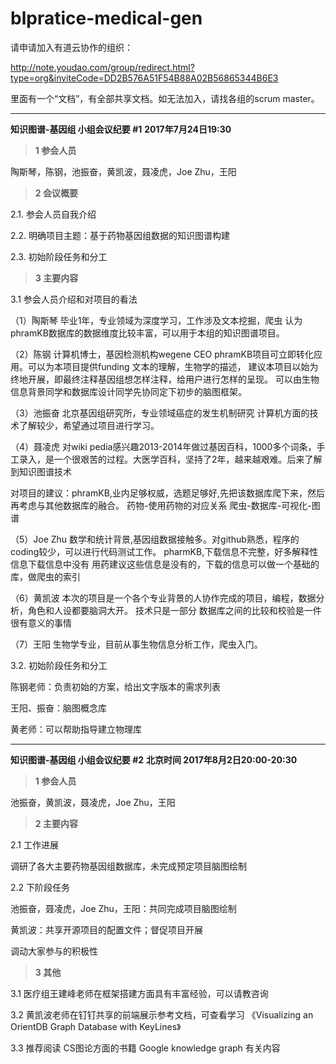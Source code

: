 # blpratice-medical-gen
请申请加入有道云协作的组织：

http://note.youdao.com/group/redirect.html?type=org&inviteCode=DD2B576A51F54B88A02B56865344B6E3

里面有一个“文档”，有全部共享文档。如无法加入，请找各组的scrum master。

***

**知识图谱-基因组 小组会议纪要 #1**
**2017年7月24日19:30**

> **1 参会人员**

陶斯琴，陈钢，池振奋，黄凯波，聂凌虎，Joe Zhu，王阳

> **2 会议概要**

2.1. 参会人员自我介绍

2.2. 明确项目主题：基于药物基因组数据的知识图谱构建

2.3. 初始阶段任务和分工

> **3 主要内容**

3.1 参会人员介绍和对项目的看法

（1）陶斯琴
毕业1年，专业领域为深度学习，工作涉及文本挖掘，爬虫
认为phramKB数据库的数据维度比较丰富，可以用于本组的知识图谱项目。


（2）陈钢
计算机博士，基因检测机构wegene CEO
phramKB项目可立即转化应用。可以为本项目提供funding
文本的理解，生物学的描述，
建议本项目以始为终地开展，即最终注释基因组想怎样注释，给用户进行怎样的呈现。
可以由生物信息背景同学和数据库设计同学先协同定下初步的脑图框架。

（3）池振奋
北京基因组研究所，专业领域癌症的发生机制研究
计算机方面的技术了解较少，希望通过项目进行学习。

（4）聂凌虎
对wiki pedia感兴趣2013-2014年做过基因百科，1000多个词条，手工录入，是一个很艰苦的过程。大医学百科，坚持了2年，越来越艰难。后来了解到知识图谱技术

对项目的建议：phramKB,业内足够权威，选题足够好,先把该数据库爬下来，然后再考虑与其他数据库的融合。
药物-使用药物的对应关系
爬虫-数据库-可视化-图谱

（5）Joe Zhu
数学和统计背景,基因组数据接触多。对github熟悉，程序的coding较少，可以进行代码测试工作。
pharmKB,下载信息不完整，好多解释性信息下载信息中没有
用药建议这些信息是没有的，下载的信息可以做一个基础的库，做爬虫的索引

（6）黄凯波
本次的项目是一个各个专业背景的人协作完成的项目，编程，数据分析，角色和人设都要脑洞大开。
技术只是一部分
数据库之间的比较和校验是一件很有意义的事情

（7）王阳
生物学专业，目前从事生物信息分析工作，爬虫入门。

3.2. 初始阶段任务和分工

陈钢老师：负责初始的方案，给出文字版本的需求列表

王阳、振奋：脑图概念库

黄老师：可以帮助指导建立物理库

***

**知识图谱-基因组 小组会议纪要 #2**
**北京时间 2017年8月2日20:00-20:30**

> **1 参会人员**

池振奋，黄凯波，聂凌虎，Joe Zhu，王阳

> **2 主要内容** 

2.1 工作进展

调研了各大主要药物基因组数据库，未完成预定项目脑图绘制

2.2 下阶段任务

池振奋，聂凌虎，Joe Zhu，王阳：共同完成项目脑图绘制

黄凯波：共享开源项目的配置文件；督促项目开展

调动大家参与的积极性

> **3 其他**

3.1 医疗组王建峰老师在框架搭建方面具有丰富经验，可以请教咨询

3.2 黄凯波老师在钉钉共享的前端展示参考文档，可查看学习
《Visualizing an OrientDB Graph Database with KeyLines》

3.3 推荐阅读
CS图论方面的书籍
Google knowledge graph 有关内容
